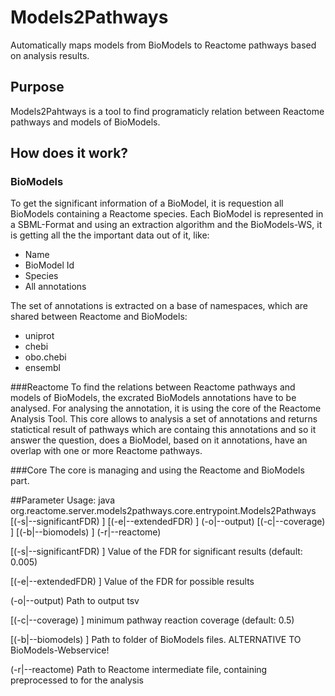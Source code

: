 # Models2Pathways
Automatically maps models from BioModels to Reactome pathways based on analysis results.

## Purpose
Models2Pahtways is a tool to find programaticly relation between Reactome pathways and models of BioModels.

## How does it work?

### BioModels
To get the significant information of a BioModel, it is requestion all BioModels containing a Reactome species. Each BioModel is
represented in a SBML-Format and using an extraction algorithm and the BioModels-WS, it is getting all the the important data out
of it, like: 

- Name
- BioModel Id
- Species
- All annotations

The set of annotations is extracted on a base of namespaces, which are shared between Reactome and BioModels: 

- uniprot
- chebi
- obo.chebi
- ensembl

###Reactome
To find the relations between Reactome pathways and models of BioModels, the excrated BioModels annotations have to be analysed.
For analysing the annotation, it is using the core of the Reactome Analysis Tool. This core allows to analysis a set of annotations
and returns statictical result of pathways which are containg this annotations and so it answer the question, does a BioModel, based
on it annotations, have an overlap with one or more Reactome pathways.

###Core
The core is managing and using the Reactome and BioModels part. 





##Parameter
Usage: java org.reactome.server.models2pathways.core.entrypoint.Models2Pathways
                [(-s|--significantFDR) <significantFDR>] [(-e|--extendedFDR) <extendedFDR>] (-o|--output) <output> [(-c|--coverage) <coverage>] [(-b|--biomodels) <biomodels>] (-r|--reactome) <reactome>

  [(-s|--significantFDR) <significantFDR>]
        Value of the FDR for significant results (default: 0.005)

  [(-e|--extendedFDR) <extendedFDR>]
        Value of the FDR for possible results

  (-o|--output) <output>
        Path to output tsv

  [(-c|--coverage) <coverage>]
        minimum pathway reaction coverage (default: 0.5)

  [(-b|--biomodels) <biomodels>]
        Path to folder of BioModels files. ALTERNATIVE TO BioModels-Webservice!

  (-r|--reactome) <reactome>
        Path to Reactome intermediate file, containing preprocessed to for the
        analysis
